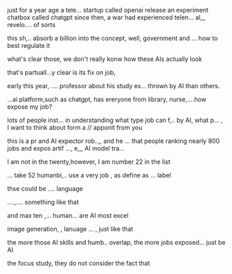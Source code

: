 just for a year age a tele... startup called openai release an experiment chatbox called chatgpt
since then, a war had experienced telen... al,,, revelo....  of sorts

this sh,.. absorb a billion into the concept, well, government and ... how to best regulate it
 
what's clear those, we don't really konw how these AIs actually look

that's partuall...y clear is its fix on job,

early this year, .... professor about his study ex... thrown by AI than others.

...ai platform,such as chatgpt, has ereryone from library, nurse,....how expose my job?

lots of people inst... in understanding what type job can f,.. by AI,  what p...  , I want to think about form a // apponit from you

 this is a pr and AI expector rob..,, and he ... that people ranking nearly 800 jobs and expos  artif ..., e,,, AI model tra...

I am not in the twenty,however, I am number 22 in the list

  ... take 52 humanbi,.. use a very job , as define as ... label

thse could be .... language 

....,.... something like that

and max ten ,... human... are AI most excel

image generation, , lanuage ... , just like that

the more those AI skills and humb.. overlap, the more jobs exposed... just be AI

the focus study, they do not consider the fact that



